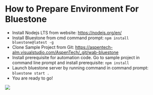 # How to Prepare Environment For Bluestone
* Install Nodejs LTS from website: https://nodejs.org/en/
* Install Bluestone from cmd command prompt: ``npm install bluestone@latest -g``
* Clone Sample Project from Git: https://aspentech-alm.visualstudio.com/AspenTech/_git/wab-bluestone
* Install prerequisite for automation code. Go to sample project in command line prompt and install prerequisite: ``npm install``
* Launch bluestone server by running command in command prompt: ``bluestone start .``
* You are ready to go!

![](start-bluestone.png)
